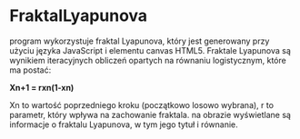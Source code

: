 # FraktalLyapunova
program wykorzystuje fraktal Lyapunova, który jest generowany przy użyciu języka JavaScript i elementu canvas HTML5.
Fraktale Lyapunova są wynikiem iteracyjnych obliczeń opartych na równaniu logistycznym, które ma postać:

**Xn+1 = rxn(1-xn)**

Xn to wartość poprzedniego kroku (początkowo losowo wybrana),
r to parametr, który wpływa na zachowanie fraktala.
na obrazie wyświetlane są informacje o fraktalu Lyapunova, w tym jego tytuł i równanie.
